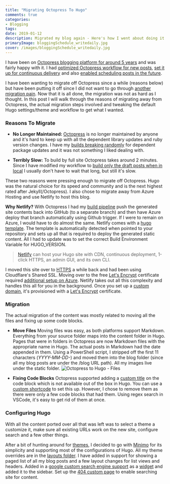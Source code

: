 ```yaml
---
title: "Migrating Octopress To Hugo"
comments: true
categories: 
- Blogging
tags: 
date: 2019-01-12
description: Migrated my blog again - Here's how I went about doing it.
primaryImage: bloggingSchedule_writedaily.jpg
cover: /images/bloggingSchedule_writedaily.jpg
---
```


I have been on [Octopress blogging platform for around 5 years](https://www.rahulpnath.com/blog/static-generator-is-all-a-blog-needs-moving-to-octopress/) and was fairly happy with it. I had [optimized Octopress workflow for new posts](https://www.rahulpnath.com/blog/optimizing-octopress-workflow-for-new-posts/), [set it up for continuous delivery](https://www.rahulpnath.com/blog/continuos-delivery-of-octopress-blog-using-travisci-and-docker/) and also [enabled scheduling posts in the future](https://www.rahulpnath.com/blog/automatic_deployment_of_future_posts_with_octopress/).

I have been wanting to migrate off Octopress since a while (reasons below) but have been putting it off since I did not want to go through [another migration pain](https://www.rahulpnath.com/blog/own-your-urls/). Now that it is all done, the migration was not as hard as I thought. In this post I will walk through the reasons of migrating away from Octopress, the actual migration steps involved and tweaking the default Hugo settings/theme and workflow to get what I wanted.

### Reasons To Migrate

- **No Longer Maintained:** [Octopress](http://octopress.org/) is no longer maintained by anyone and it's hard to keep up with all the dependent library updates and ruby version changes. I have my [builds breaking randomly](https://travis-ci.org/rahulpnath/rahulpnath.com-old/builds/470281590) for dependent package updates and it was not something I liked dealing with.

- **Terribly Slow:** To build by full site Octopress takes around 2 minutes. Since I have modified my workflow to [build only the draft posts when in local](https://www.rahulpnath.com/blog/optimizing-octopress-workflow-for-new-posts/) I usually don't have to wait that long, but still it's slow.

These two reasons were pressing enough to migrate off Octopress. Hugo was the natural choice for its speed and community and is the next highest rated after Jekyll(/Octopress). I also chose to migrate away from Azure Hosting and use Netlify to host this blog.

**Why Netlify?**
With Octopress I had my [build pipeline](https://www.rahulpnath.com/blog/continuos-delivery-of-octopress-blog-using-travisci-and-docker/) push the generated site contents back into GitHub (to a separate branch) and then have Azure deploy that branch automatically using Github trigger. If I were to remain on Azure, I would have to do almost the same. Netlify comes with a [hugo template](https://gohugo.io/hosting-and-deployment/hosting-on-netlify/). The template is automatically detected when pointed to your repository and sets up all that is required to deploy the generated static content. All I had to update was to set the correct Build Environment Variable for HUGO_VERSION.

> [Netlify](https://gohugo.io/hosting-and-deployment/hosting-on-netlify/) can host your Hugo site with CDN, continuous deployment, 1-click HTTPS, an admin GUI, and its own CLI.

I moved this site over to [HTTPS](https://www.rahulpnath.com/blog/ok-i-have-got-https-what-next/) a while back and had been using Cloudflare's Shared SSL. Moving over to the free [Let's Encrypt](https://letsencrypt.org/) certificate required [additional setup on Azure](https://letsencrypt.org/). Netlify takes out all this complexity and handles this all for you in the background. Once you set up a [custom domain](https://www.netlify.com/docs/custom-domains/), it's provisioned with a [Let's Encrypt](https://www.netlify.com/blog/2016/01/15/free-ssl-on-custom-domains/) certificate.


### Migration

The actual migration of the content was mostly related to moving all the files and fixing up some code blocks.

- **Move Files**
Moving files was easy, as both platforms support Markdown. Everything from your source folder maps into the content folder in Hugo. Pages that were in folders in Octopress are now Markdown files with the appropriate name in Hugo. The actual posts in Markdown had the date appended in them. Using a PowerShell script, I stripped off the first 11 characters (*YYYY-MM-DD-*) and moved them into the blog folder (since all my blog posts are under the /blog URL path). All my images live under the static folder.
![Octopress to Hugo - Files](/images/octopress_to_hugo_files.png)

- **Fixing Code Blocks**
Octopress supported adding a [custom title](http://octopress.org/docs/blogging/code/) on the code block which is not available out of the box in Hugo. You can use a [custom shortcode](https://github.com/parsiya/Hugo-Shortcodes/blob/master/README.MD#codecaption-codecaptionhtml) to set this up. However, I chose to remove them as there were only a few code blocks that had them. Using regex search in VSCode, it's easy to get rid of them at once. 

### Configuring Hugo

With all the content ported over all that was left was to select a theme a customize it, make sure all existing URLs work on the new site, configure search and a few other things.

After a bit of hunting around for [themes](https://themes.gohugo.io/), I decided to go with [Minimo](https://themes.gohugo.io/minimo/) for its simplicity and supporting most of the configurations of Hugo. All my theme overrides are in the [layouts folder](https://github.com/rahulpnath/rahulpnath.com/tree/master/layouts). I have added in support for showing a paged list of all my blog posts and a few layout changes for list views and headers. Added in a [google custom search engine support](https://cse.google.com/cse/all) as a [widget](https://github.com/rahulpnath/rahulpnath.com/blob/master/layouts/partials/widgets/search.html) and added it to the sidebar. Set up the [404 custom page](https://github.com/rahulpnath/rahulpnath.com/blob/master/layouts/404.html) to enable searching site for content.


